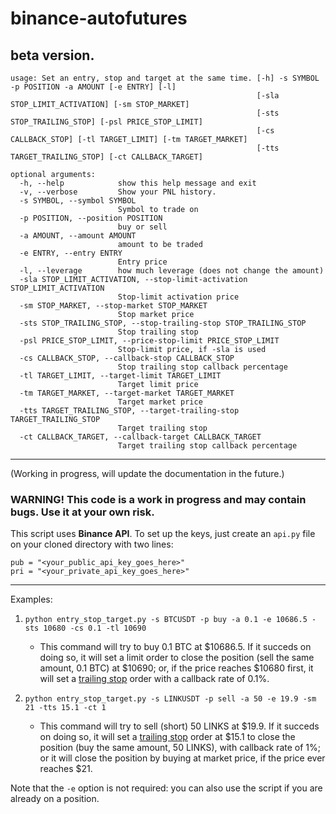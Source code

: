 # binance-autofutures
## beta version.

```
usage: Set an entry, stop and target at the same time. [-h] -s SYMBOL -p POSITION -a AMOUNT [-e ENTRY] [-l]
                                                       [-sla STOP_LIMIT_ACTIVATION] [-sm STOP_MARKET]
                                                       [-sts STOP_TRAILING_STOP] [-psl PRICE_STOP_LIMIT]
                                                       [-cs CALLBACK_STOP] [-tl TARGET_LIMIT] [-tm TARGET_MARKET]
                                                       [-tts TARGET_TRAILING_STOP] [-ct CALLBACK_TARGET]

optional arguments:
  -h, --help            show this help message and exit
  -v, --verbose         Show your PNL history.
  -s SYMBOL, --symbol SYMBOL
                        Symbol to trade on
  -p POSITION, --position POSITION
                        buy or sell
  -a AMOUNT, --amount AMOUNT
                        amount to be traded
  -e ENTRY, --entry ENTRY
                        Entry price
  -l, --leverage        how much leverage (does not change the amount)
  -sla STOP_LIMIT_ACTIVATION, --stop-limit-activation STOP_LIMIT_ACTIVATION
                        Stop-limit activation price
  -sm STOP_MARKET, --stop-market STOP_MARKET
                        Stop market price
  -sts STOP_TRAILING_STOP, --stop-trailing-stop STOP_TRAILING_STOP
                        Stop trailing stop
  -psl PRICE_STOP_LIMIT, --price-stop-limit PRICE_STOP_LIMIT
                        Stop-limit price, if -sla is used
  -cs CALLBACK_STOP, --callback-stop CALLBACK_STOP
                        Stop trailing stop callback percentage
  -tl TARGET_LIMIT, --target-limit TARGET_LIMIT
                        Target limit price
  -tm TARGET_MARKET, --target-market TARGET_MARKET
                        Target market price
  -tts TARGET_TRAILING_STOP, --target-trailing-stop TARGET_TRAILING_STOP
                        Target trailing stop
  -ct CALLBACK_TARGET, --callback-target CALLBACK_TARGET
                        Target trailing stop callback percentage
```
---

(Working in progress, will update the documentation in the future.)
### WARNING! This code is a work in progress and may contain bugs. Use it at your own risk.

This script uses **Binance API**. To set up the keys, just create an `api.py` file on your cloned directory with two lines:

```
pub = "<your_public_api_key_goes_here>"
pri = "<your_private_api_key_goes_here>"
```

---

Examples: 
1. `python entry_stop_target.py -s BTCUSDT -p buy -a 0.1 -e 10686.5 -sts 10680 -cs 0.1 -tl 10690`

    * This command will try to buy 0.1 BTC at $10686.5. If it succeds on doing so, it will set a limit order to close the position (sell the same amount, 0.1 BTC) at $10690; or, if the price reaches $10680 first, it will set a [trailing stop](https://www.binance.com/en/support/faq/360042299292) order with a callback rate of 0.1%.

2. `python entry_stop_target.py -s LINKUSDT -p sell -a 50 -e 19.9 -sm 21 -tts 15.1 -ct 1`

    * This command will try to sell (short) 50 LINKS at $19.9. If it succeds on doing so, it will set a [trailing stop](https://www.binance.com/en/support/faq/360042299292) order at $15.1 to close the position (buy the same amount, 50 LINKS), with callback rate of 1%; or it will close the position by buying at market price, if the price ever reaches $21.


Note that the `-e` option is not required: you can also use the script if you are already on a position.
